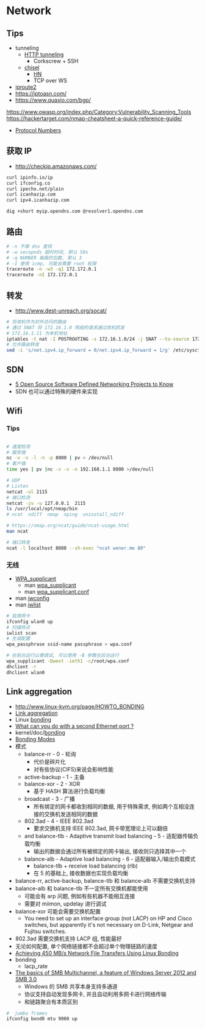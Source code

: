 # Network

## Tips
* tunneling
  * [HTTP tunneling](https://wiki.archlinux.org/index.php/HTTP_tunneling)
    * Corkscrew + SSH
  * [chisel](https://github.com/jpillora/chisel)
    * [HN](https://news.ycombinator.com/item?id=13957242)
    * TCP over WS
* [iproute2](https://pkgs.alpinelinux.org/contents?branch=v3.6&name=iproute2&arch=x86_64&repo=main)
* https://iptoasn.com/
* https://www.quaxio.com/bgp/


https://www.owasp.org/index.php/Category:Vulnerability_Scanning_Tools
https://hackertarget.com/nmap-cheatsheet-a-quick-reference-guide/


* [Protocol Numbers](https://www.iana.org/assignments/protocol-numbers/protocol-numbers.xhtml)

## 获取 IP
* http://checkip.amazonaws.com/

```bash
curl ipinfo.io/ip
curl ifconfig.co
curl ipecho.net/plain
curl icanhazip.com
curl ipv4.icanhazip.com

dig +short myip.opendns.com @resolver1.opendns.com
```

## 路由
```bash
# -n 不做 dns 查找
# -w secopnds 超时时间, 默认 50s
# -q NUMBER 每跳的包数, 默认 3
# -I 使用 icmp, 可能会需要 root 权限
traceroute -n -w3 -q1 172.172.0.1
traceroute -nI 172.172.0.1
```

## 转发

* http://www.dest-unreach.org/socat/

```bash
# 将改机作为对外访问的路由
# 通过 SNAT 将 172.16.1.0 网段的请求通过改机抓发
# 172.16.1.11 为本机地址
iptables -t nat -I POSTROUTING -s 172.16.1.0/24 -j SNAT --to-source 172.16.1.11
# 允许路由转发
sed -i 's/net.ipv4.ip_forward = 0/net.ipv4.ip_forward = 1/g' /etc/sysctl.conf;sysctl -p
```

## SDN
* [5 Open Source Software Defined Networking Projects to Know](https://www.linux.com/news/open-cloud-report/2016/5-open-source-software-defined-networking-projects-know)
* SDN 也可以通过特殊的硬件来实现

## Wifi

### Tips

```bash

# 速度检测
# 服务端
nc -v -v -l -n -p 8000 | pv > /dev/null
# 客户端
time yes | pv |nc -v -v -n 192.168.1.1 8000 >/dev/null

# UDP
# Listen
netcat -ul 2115
# 端口检测
netcat -zv -u 127.0.0.1  2115
ls /usr/local/opt/nmap/bin
# ncat  ndiff  nmap  nping  uninstall_ndiff

# https://nmap.org/ncat/guide/ncat-usage.html
man ncat

# 端口转发
ncat -l localhost 8080 --sh-exec "ncat wener.me 80"
```

### 无线
* [WPA_supplicant](https://wiki.archlinux.org/index.php/WPA_supplicant)
  * man [wpa_supplicant](https://linux.die.net/man/8/wpa_supplicant)
  * man [wpa_supplicant.conf](https://linux.die.net/man/5/wpa_supplicant.conf)
* man [iwconfig](https://linux.die.net/man/8/iwconfig)
* man [iwlist](https://linux.die.net/man/8/iwlist)

```bash
# 启用网卡
ifconfig wlan0 up
# 扫描热点
iwlist scan
# 生成配置
wpa_passphrase ssid-name passphrase > wpa.conf

# 在前台运行以便调试, 可以使用 -B 参数在后台运行
wpa_supplicant -Dwext -ieth1 -c/root/wpa.conf
dhclient -r
dhclient wlan0
```

## Link aggregation
* http://www.linux-kvm.org/page/HOWTO_BONDING
* [Link aggregation](https://en.wikipedia.org/wiki/Link_aggregation)
* Linux [bonding](https://wiki.linuxfoundation.org/networking/bonding)
* [What can you do with a second Ethernet port ?](https://www.linux.com/news/what-can-you-do-second-ethernet-port)
* kernel/doc/[bonding](https://www.kernel.org/doc/Documentation/networking/bonding.txt)
* [Bonding Modes](https://access.redhat.com/documentation/en-US/Red_Hat_Enterprise_Virtualization/3.3/html/Installation_Guide/Bonding_Modes.html)
* 模式
  * balance-rr - 0 - 轮询
    * 代价是碎片化
    * 对有些协议(CIFS)来说会影响性能
  * active-backup - 1 - 主备
  * balance-xor - 2 - XOR
    * 基于 HASH 算法进行负载均衡
  * broadcast - 3 - 广播
    * 所有绑定的网卡都收到相同的数据, 用于特殊需求, 例如两个互相没连接的交换机发送相同的数据
  * 802.3ad - 4 - IEEE 802.3ad
    * 要求交换机支持 IEEE 802.3ad, 网卡带宽理论上可以翻倍
  * and balance-tlb - Adaptive transmit load balancing - 5 - 适配器传输负载均衡
    * 输出的数据会通过所有被绑定的网卡输出, 接收则只选择其中一个
  * balance-alb - Adaptive load balancing - 6 - 适配器输入/输出负载模式
    * balance-tlb + receive load balancing (rlb)
    * 在 5 的基础上, 接收数据也实现负载均衡
* balance-rr, active-backup, balance-tlb 和 balance-alb 不需要交换机支持
* balance-alb 和 balance-tlb 不一定所有交换机都能使用
  * 可能会有 arp 问题, 例如有些机器不能相互连接
  * 需要对 miimon, updelay 进行调试
* balance-xor 可能会需要交换机配置
  * You need to set up an interface group (not LACP) on HP and Cisco switches, but apparently it's not necessary on D-Link, Netgear and Fujitsu switches.
* 802.3ad 需要交换机支持 LACP 组, 性能最好
* 无论如何配置, 单个网络链接都不会超过单个物理链路的速度
* [Achieving 450 MB/s Network File Transfers Using Linux Bonding](http://louwrentius.com/achieving-450-mbs-network-file-transfers-using-linux-bonding.html)
* bonding
  * lacp_rate
* [The basics of SMB Multichannel, a feature of Windows Server 2012 and SMB 3.0](https://blogs.technet.microsoft.com/josebda/2012/06/28/the-basics-of-smb-multichannel-a-feature-of-windows-server-2012-and-smb-3-0/)
  * Windows 的 SMB 共享本身支持多通道
  * 协议支持自动发现多网卡, 并且自动利用多网卡进行网络传输
  * 和链路聚合有本质区别


```bash
#  jumbo frames
ifconfig bond0 mtu 9000 up
```
